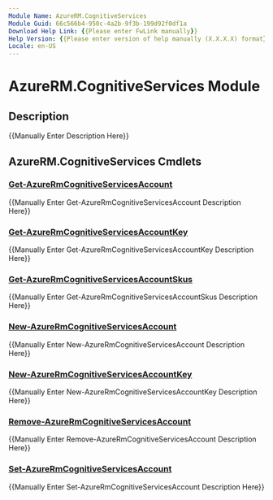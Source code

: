 ```yaml
---
Module Name: AzureRM.CognitiveServices
Module Guid: 66c566b4-950c-4a2b-9f3b-199d92f0df1a
Download Help Link: {{Please enter FwLink manually}}
Help Version: {{Please enter version of help manually (X.X.X.X) format}}
Locale: en-US
---
```


# AzureRM.CognitiveServices Module
## Description
{{Manually Enter Description Here}}

## AzureRM.CognitiveServices Cmdlets
### [Get-AzureRmCognitiveServicesAccount](Get-AzureRmCognitiveServicesAccount.md)
{{Manually Enter Get-AzureRmCognitiveServicesAccount Description Here}}

### [Get-AzureRmCognitiveServicesAccountKey](Get-AzureRmCognitiveServicesAccountKey.md)
{{Manually Enter Get-AzureRmCognitiveServicesAccountKey Description Here}}

### [Get-AzureRmCognitiveServicesAccountSkus](Get-AzureRmCognitiveServicesAccountSkus.md)
{{Manually Enter Get-AzureRmCognitiveServicesAccountSkus Description Here}}

### [New-AzureRmCognitiveServicesAccount](New-AzureRmCognitiveServicesAccount.md)
{{Manually Enter New-AzureRmCognitiveServicesAccount Description Here}}

### [New-AzureRmCognitiveServicesAccountKey](New-AzureRmCognitiveServicesAccountKey.md)
{{Manually Enter New-AzureRmCognitiveServicesAccountKey Description Here}}

### [Remove-AzureRmCognitiveServicesAccount](Remove-AzureRmCognitiveServicesAccount.md)
{{Manually Enter Remove-AzureRmCognitiveServicesAccount Description Here}}

### [Set-AzureRmCognitiveServicesAccount](Set-AzureRmCognitiveServicesAccount.md)
{{Manually Enter Set-AzureRmCognitiveServicesAccount Description Here}}

